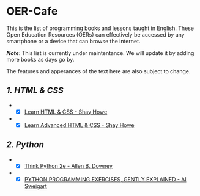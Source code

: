 # OER-Cafe
This is the list of programming books and lessons taught in English. These Open Education Resources (OERs) can effectively be accessed by any smartphone or a device that can browse the internet.

***Note***: This list is currently under maintentance. We will update it by adding more books as days go by.

The features and apperances of the text here are also subject to change.

## ***1. HTML & CSS***

+ - [x]  [Learn HTML & CSS - Shay Howe](https://learn.shayhowe.com/)
+  - [x] [Learn Advanced HTML & CSS - Shay Howe](https://learn.shayhowe.com/advanced-html-css/)

## ***2. Python***

+ - [x]   [Think Python 2e - Allen B. Downey](https://greenteapress.com/wp/think-python-2e/)
+ - [x] [PYTHON PROGRAMMING EXERCISES, GENTLY EXPLAINED - Al Sweigart](https://inventwithpython.com/pythongently/)
